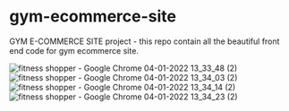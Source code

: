 # gym-ecommerce-site
GYM E-COMMERCE SITE project - this repo contain all the beautiful front end code for gym ecommerce site.


![fitness shopper - Google Chrome 04-01-2022 13_33_48 (2)](https://user-images.githubusercontent.com/63986678/148028672-503795a6-fbd9-41e5-88b6-554920ebd56f.png)
![fitness shopper - Google Chrome 04-01-2022 13_34_03 (2)](https://user-images.githubusercontent.com/63986678/148028676-98da9a3c-7e3f-4855-a140-4eadc001c8fb.png)
![fitness shopper - Google Chrome 04-01-2022 13_34_14 (2)](https://user-images.githubusercontent.com/63986678/148028680-31993169-8755-4431-80ae-46616c31b654.png)
![fitness shopper - Google Chrome 04-01-2022 13_34_23 (2)](https://user-images.githubusercontent.com/63986678/148028683-3792e4f7-3c83-4f4f-bae4-aa6faac0f5f2.png)
